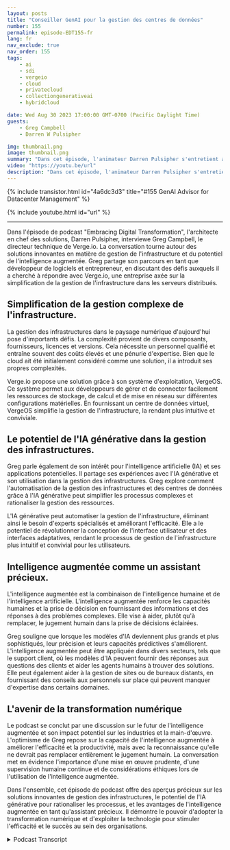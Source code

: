```yaml
---
layout: posts
title: "Conseiller GenAI pour la gestion des centres de données"
number: 155
permalink: episode-EDT155-fr
lang: fr
nav_exclude: true
nav_order: 155
tags:
    - ai
    - sdi
    - vergeio
    - cloud
    - privatecloud
    - collectiongenerativeai
    - hybridcloud

date: Wed Aug 30 2023 17:00:00 GMT-0700 (Pacific Daylight Time)
guests:
    - Greg Campbell
    - Darren W Pulsipher

img: thumbnail.png
image: thumbnail.png
summary: "Dans cet épisode, l'animateur Darren Pulsipher s'entretient avec Greg Campbell, directeur technique de Verge.io, pour discuter de l'excitante intersection entre l'IA et la gestion de l'infrastructure. Greg, développeur de logiciels et entrepreneur, partage son parcours pour créer Verge.io afin de résoudre les complexités de l'assemblage et de la gestion de l'infrastructure."
video: "https://youtu.be/url"
description: "Dans cet épisode, l'animateur Darren Pulsipher s'entretient avec Greg Campbell, directeur technique de Verge.io, pour discuter de l'excitante intersection entre l'IA et la gestion de l'infrastructure. Greg, développeur de logiciels et entrepreneur, partage son parcours pour créer Verge.io afin de résoudre les complexités de l'assemblage et de la gestion de l'infrastructure."
---
```


<div>
{% include transistor.html id="4a6dc3d3" title="#155 GenAI Advisor for Datacenter Management" %}

{% include youtube.html id="url" %}
</div>

---

Dans l'épisode de podcast "Embracing Digital Transformation", l'architecte en chef des solutions, Darren Pulsipher, interviewe Greg Campbell, le directeur technique de Verge.io. La conversation tourne autour des solutions innovantes en matière de gestion de l'infrastructure et du potentiel de l'intelligence augmentée. Greg partage son parcours en tant que développeur de logiciels et entrepreneur, en discutant des défis auxquels il a cherché à répondre avec Verge.io, une entreprise axée sur la simplification de la gestion de l'infrastructure dans les serveurs distribués.

## Simplification de la gestion complexe de l'infrastructure.

La gestion des infrastructures dans le paysage numérique d'aujourd'hui pose d'importants défis. La complexité provient de divers composants, fournisseurs, licences et versions. Cela nécessite un personnel qualifié et entraîne souvent des coûts élevés et une pénurie d'expertise. Bien que le cloud ait été initialement considéré comme une solution, il a introduit ses propres complexités.

Verge.io propose une solution grâce à son système d'exploitation, VergeOS. Ce système permet aux développeurs de gérer et de connecter facilement les ressources de stockage, de calcul et de mise en réseau sur différentes configurations matérielles. En fournissant un centre de données virtuel, VergeOS simplifie la gestion de l'infrastructure, la rendant plus intuitive et conviviale.

## Le potentiel de l'IA générative dans la gestion des infrastructures.

Greg parle également de son intérêt pour l'intelligence artificielle (IA) et ses applications potentielles. Il partage ses expériences avec l'IA générative et son utilisation dans la gestion des infrastructures. Greg explore comment l'automatisation de la gestion des infrastructures et des centres de données grâce à l'IA générative peut simplifier les processus complexes et rationaliser la gestion des ressources.

L'IA générative peut automatiser la gestion de l'infrastructure, éliminant ainsi le besoin d'experts spécialisés et améliorant l'efficacité. Elle a le potentiel de révolutionner la conception de l'interface utilisateur et des interfaces adaptatives, rendant le processus de gestion de l'infrastructure plus intuitif et convivial pour les utilisateurs.

## Intelligence augmentée comme un assistant précieux.

L'intelligence augmentée est la combinaison de l'intelligence humaine et de l'intelligence artificielle. L'intelligence augmentée renforce les capacités humaines et la prise de décision en fournissant des informations et des réponses à des problèmes complexes. Elle vise à aider, plutôt qu'à remplacer, le jugement humain dans la prise de décisions éclairées.

Greg souligne que lorsque les modèles d'IA deviennent plus grands et plus sophistiqués, leur précision et leurs capacités prédictives s'améliorent. L'intelligence augmentée peut être appliquée dans divers secteurs, tels que le support client, où les modèles d'IA peuvent fournir des réponses aux questions des clients et aider les agents humains à trouver des solutions. Elle peut également aider à la gestion de sites ou de bureaux distants, en fournissant des conseils aux personnels sur place qui peuvent manquer d'expertise dans certains domaines.

## L'avenir de la transformation numérique

Le podcast se conclut par une discussion sur le futur de l'intelligence augmentée et son impact potentiel sur les industries et la main-d'œuvre. L'optimisme de Greg repose sur la capacité de l'intelligence augmentée à améliorer l'efficacité et la productivité, mais avec la reconnaissance qu'elle ne devrait pas remplacer entièrement le jugement humain. La conversation met en évidence l'importance d'une mise en œuvre prudente, d'une supervision humaine continue et de considérations éthiques lors de l'utilisation de l'intelligence augmentée.

Dans l'ensemble, cet épisode de podcast offre des aperçus précieux sur les solutions innovantes de gestion des infrastructures, le potentiel de l'IA générative pour rationaliser les processus, et les avantages de l'intelligence augmentée en tant qu'assistant précieux. Il démontre le pouvoir d'adopter la transformation numérique et d'exploiter la technologie pour stimuler l'efficacité et le succès au sein des organisations.



<details>
<summary> Podcast Transcript </summary>

<p></p>

</details>
